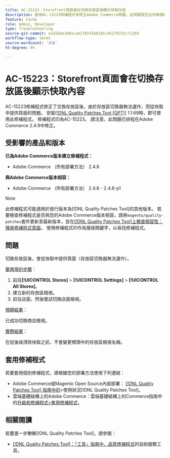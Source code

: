 ```yaml
---
title: AC-15223：Storefront頁面會在切換存放區後顯示快取內容
description: 套用AC-15223修補程式來修正Adobe Commerce問題，此問題發生在切換儲存後，頁面會從快取中顯示，且存放區未如預期切換。
feature: Cache
role: Admin, Developer
type: Troubleshooting
source-git-commit: ea3584e180acad1765f5b8105c45170725c71269
workflow-type: tm+mt
source-wordcount: '316'
ht-degree: 0%

---
```



# AC-15223：Storefront頁面會在切換存放區後顯示快取內容

AC-15223修補程式修正了交換存放區後，由於存放區切換器無法運作，而從快取中提供頁面的問題。 安裝[[!DNL Quality Patches Tool (QPT)]](/help/tools/quality-patches-tool/quality-patches-tool-to-self-serve-quality-patches.md) 1.1.69時，即可使用此修補程式。 修補程式ID為AC-15223。 請注意，此問題已排程在Adobe Commerce 2.4.9中修正。

## 受影響的產品和版本

**已為Adobe Commerce版本建立修補程式：**

* Adobe Commerce （所有部署方法） 2.4.8

**與Adobe Commerce版本相容：**

* Adobe Commerce （所有部署方法） 2.4.8 - 2.4.8-p1

>[!NOTE]
>
>此修補程式可能適用於發行版本為[!DNL Quality Patches Tool]的其他版本。 若要檢查修補程式是否與您的Adobe Commerce版本相容，請將`magento/quality-patches`套件更新至最新版本，並在[[!DNL Quality Patches Tool]上檢查相容性：搜尋修補程式頁面](https://experienceleague.adobe.com/tools/commerce-quality-patches/index.html?lang=zh-Hant)。 使用修補程式ID作為搜尋關鍵字，以尋找修補程式。

## 問題

切換存放區後，會從快取中提供頁面（存放區切換器無法運作）。

<u>要再現的步驟</u>：

1. 前往&#x200B;**[!UICONTROL Stores]** > **[!UICONTROL Settings]** > **[!UICONTROL All Stores]**。
2. 建立新的存放區檢視。
3. 前往店面，然後嘗試切換店面檢視。

<u>預期結果</u>：

已成功切換商店檢視。

<u>實際結果</u>：

在從後端清除快取之前，不會變更標頭中的存放區檢視名稱。

## 套用修補程式

若要套用個別修補程式，請根據您的部署方法使用下列連結：

* Adobe Commerce或Magento Open Source內部部署： [[!DNL Quality Patches Tool] 指南中的](/help/tools/quality-patches-tool/usage.md)>使用狀況[!DNL Quality Patches Tool]。
* 雲端基礎結構上的Adobe Commerce：雲端基礎結構上的Commerce指南中的[升級和修補程式>套用修補程式](https://experienceleague.adobe.com/docs/commerce-cloud-service/user-guide/develop/upgrade/apply-patches.html?lang=zh-Hant)。

## 相關閱讀

若要進一步瞭解[!DNL Quality Patches Tool]，請參閱：

* [[!DNL Quality Patches Tool]：「工具」指南中，品質修補程式](/help/tools/quality-patches-tool/quality-patches-tool-to-self-serve-quality-patches.md)的自助服務工具。
